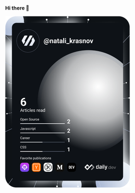 ### Hi there 👋

<!--
**natalikrasnov/natalikrasnov** is a ✨ _special_ ✨ repository because its `README.md` (this file) appears on your GitHub profile.

Here are some ideas to get you started:

- 🔭 I’m currently working on ...
- 🌱 I’m currently learning ...
- 👯 I’m looking to collaborate on ...
- 🤔 I’m looking for help with ...
- 💬 Ask me about ...
- 📫 How to reach me: ...
- 😄 Pronouns: ...
- ⚡ Fun fact: ...
-->

<a href="https://app.daily.dev/natali_krasnov"><img src="https://github.com/natalikrasnov/natalikrasnov/blob/master/devcard.svg" width="400" alt="Natali Krasnov's Dev Card"/></a>


